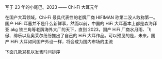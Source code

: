 写于 23 年的小尾巴。2023 —— Chi-Fi 大耳元年

在国产大耳领域，Chi-Fi 最具代表性的老牌厂商 HIFIMAN 称第二没人敢称第一。国产 HiFi 耳塞并不是什么新鲜事，然而以前，中国的 HiFi 大耳基本上都是森海拜亚 akg 铁三角等老牌海外大厂的天下，直到 2023，国产 HiFi 厂商水月雨、飞傲、绯乐以及奥莱尔纷纷推出了自己的 HiFi 大耳作品。可以预见的是，未来，国产 HiFi 大耳如同国产外设一样，将会成为国内市场的主流

下面几款耳机以发售时间排序

# 
